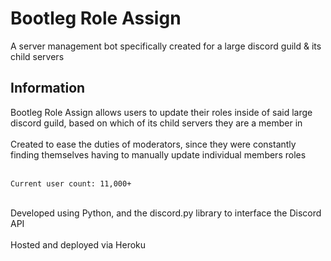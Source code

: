 # Bootleg Role Assign

A server management bot specifically created for a large discord guild & its child servers

## Information

Bootleg Role Assign allows users to update their roles inside of said large discord guild, based on which of its child servers they are a member in</br>
</br>
Created to ease the duties of moderators, since they were constantly finding themselves having to manually update individual members roles</br>
</br>
```
Current user count: 11,000+
```
</br>
Developed using Python, and the discord.py library to interface the Discord API</br>
</br>
Hosted and deployed via Heroku</br>
</br>
